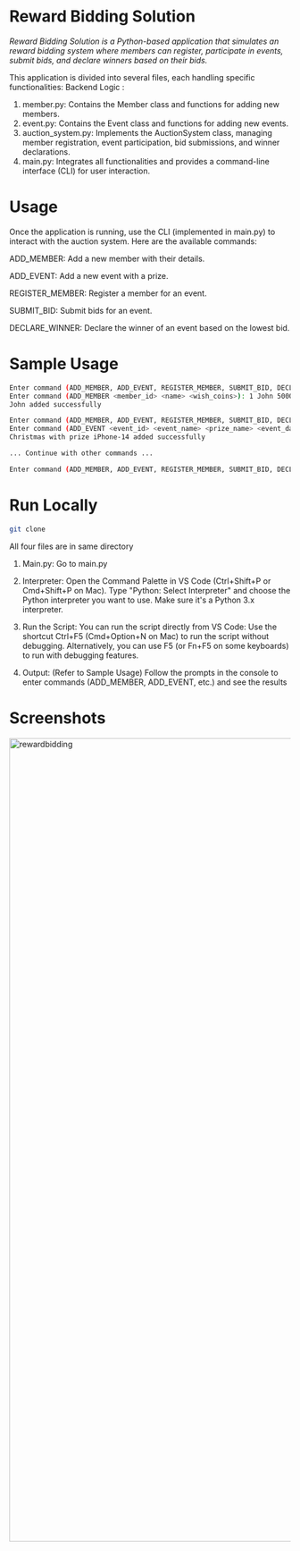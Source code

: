 # Reward Bidding Solution

*Reward Bidding Solution is a Python-based application that simulates an reward bidding system where members can register, participate in events, submit bids, and declare winners based on their bids.*

This application is divided into several files, each handling specific functionalities:
Backend Logic :

1. member.py: Contains the Member class and functions for adding new members.
2. event.py: Contains the Event class and functions for adding new events.
3. auction_system.py: Implements the AuctionSystem class, managing member registration, event participation, bid submissions, and winner declarations.
4. main.py: Integrates all functionalities and provides a command-line interface (CLI) for user interaction.
   
# Usage
Once the application is running, use the CLI (implemented in main.py) to interact with the auction system. Here are the available commands:

ADD_MEMBER: Add a new member with their details.

ADD_EVENT: Add a new event with a prize.

REGISTER_MEMBER: Register a member for an event.

SUBMIT_BID: Submit bids for an event.

DECLARE_WINNER: Declare the winner of an event based on the lowest bid.

# Sample Usage
```bash
Enter command (ADD_MEMBER, ADD_EVENT, REGISTER_MEMBER, SUBMIT_BID, DECLARE_WINNER, EXIT): ADD_MEMBER
Enter command (ADD_MEMBER <member_id> <name> <wish_coins>): 1 John 5000
John added successfully

Enter command (ADD_MEMBER, ADD_EVENT, REGISTER_MEMBER, SUBMIT_BID, DECLARE_WINNER, EXIT): ADD_EVENT
Enter command (ADD_EVENT <event_id> <event_name> <prize_name> <event_date>): 1 Christmas iPhone-14 2024-12-25
Christmas with prize iPhone-14 added successfully

... Continue with other commands ...

Enter command (ADD_MEMBER, ADD_EVENT, REGISTER_MEMBER, SUBMIT_BID, DECLARE_WINNER, EXIT): EXIT
```

# Run Locally
```bash
git clone
```

All four files are in same directory 

1. Main.py:
   Go to main.py

2. Interpreter: 
   Open the Command Palette in VS Code (Ctrl+Shift+P or Cmd+Shift+P on Mac).
   Type "Python: Select Interpreter" and choose the Python interpreter you want to use. Make sure it's a Python 3.x interpreter.

3. Run the Script:
   You can run the script directly from VS Code:
   Use the shortcut Ctrl+F5 (Cmd+Option+N on Mac) to run the script without debugging.
   Alternatively, you can use F5 (or Fn+F5 on some keyboards) to run with debugging features.

4. Output: (Refer to Sample Usage)
   Follow the prompts in the console to enter commands (ADD_MEMBER, ADD_EVENT, etc.) and see the results

# Screenshots

<img width="1438" alt="rewardbidding" src="https://github.com/Anuradha-Naidu/Reward-Bidding-System/assets/88324015/80dd3d0b-4bec-4773-975e-49b30fa0672e">

